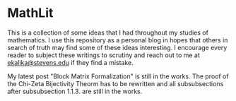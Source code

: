 # MathLit
This is a collection of some ideas that I had throughout my studies of mathematics. I use this repository as a personal blog in hopes that others in search of truth may find some of these ideas interesting. I encourage every reader to subject these writings to scrutiny and reach out to me at ekalika@stevens.edu if they find a mistake.

My latest post "Block Matrix Formalization" is still in the works. The proof of the Chi-Zeta Bijectivity Theorm has to be rewritten and all subsubsections after subsubsection 1.1.3. are still in the works.
